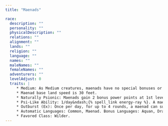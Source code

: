 ```yaml
---
title: "Maenads"

race:
  description: ""
  personality: ""
  physicalDescription: ""
  relations: ""
  alignment: ""
  lands: ""
  religion: ""
  language: ""
  names: ""
  maleNames: ""
  femaleNames: ""
  adventurers: ""
  levelAdjust: 0
  traits: |
     * Medium: As Medium creatures, maenads have no special bonuses or penalties due to their size.
     * Maenad base land speed is 30 feet.
     * Naturally Psionic: Maenads gain 2 bonus power points at 1st level. This benefit does not grant them the ability to manifest powers unless they gain that ability through another source, such as levels in a psionic class.
     * Psi-Like Ability: 1/day&ndash;{% spell_link energy-ray %}. A maenad can deal only sonic damage with this ability. It is accompanied by a tremendous scream of rage. Manifester level is equal to &#189; Hit Dice (minimum 1st). The save DC is Charisma-based.
     * Outburst (Ex): Once per day, for up to 4 rounds, a maenad can subjugate her mentality to gain a boost of raw physical power. When she does so, she takes a -2 penalty to Intelligence and Wisdom but gains a +2 bonus to Strength.
     * Automatic Languages: Common, Maenad. Bonus Languages: Aquan, Draconic, Dwarven, Elven, Goblin. Maenads commonly know the languages of their enemies and of their friends, as well as Draconic, the language commonly found in ancient tomes of secret knowledge.
     * Favored Class: Wilder.
---
```

